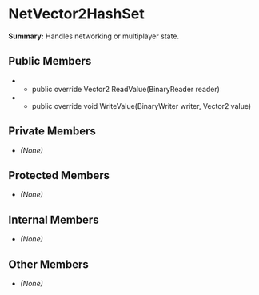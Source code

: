 # NetVector2HashSet

**Summary:** Handles networking or multiplayer state.

## Public Members
- - public override Vector2 ReadValue(BinaryReader reader)
- - public override void WriteValue(BinaryWriter writer, Vector2 value)

## Private Members
- *(None)*

## Protected Members
- *(None)*

## Internal Members
- *(None)*

## Other Members
- *(None)*
